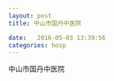 ```yaml
--- 
layout: post 
title: 中山市国丹中医院

date:   2016-05-03 13:39:56 
categories: hosp 
--- 
```

   
中山市国丹中医院
